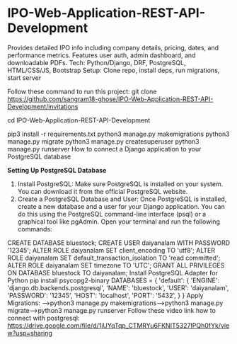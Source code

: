 # IPO-Web-Application-REST-API-Development
Provides detailed IPO info including company details, pricing, dates, and performance metrics. Features user auth, admin dashboard, and downloadable PDFs. 
Tech: Python/Django, DRF, PostgreSQL, HTML/CSS/JS, Bootstrap 
Setup: Clone repo, install deps, run migrations, start server

Follow these command to run this project:
 git clone 
https://github.com/sangram18-ghose/IPO-Web-Application-REST-API-Development/invitations

cd  IPO-Web-Application-REST-API-Development

 pip3 install -r requirements.txt python3 manage.py makemigrations python3 manage.py migrate python3
 manage.py createsuperuser python3 manage.py runserver
 How to connect a Django application to your PostgreSQL database

 **Setting Up PostgreSQL Database**
 
  1. Install PostgreSQL:
 Make sure PostgreSQL is installed on your system. You can download it from the official PostgreSQL
 website.
 2. Create a PostgreSQL Database and User:
 Once PostgreSQL is installed, create a new database and a user for your Django application. You can do
 this using the PostgreSQL command-line interface (psql) or a graphical tool like pgAdmin.
 Open your terminal and run the following commands:

 CREATE DATABASE bluestock; CREATE USER daiyanalam WITH PASSWORD '12345'; ALTER ROLE daiyanalam
 SET client_encoding TO 'utf8'; ALTER ROLE daiyanalam SET default_transaction_isolation TO 'read committed';
 ALTER ROLE daiyanalam SET timezone TO 'UTC'; GRANT ALL PRIVILEGES ON DATABASE bluestock TO
 daiyanalam;
 Install PostgreSQL Adapter for Python
 pip install psycopg2-binary
 DATABASES = { 'default': { 'ENGINE': 'django.db.backends.postgresql', 'NAME': 'bluestock', 'USER':
 'daiyanalam', 'PASSWORD': '12345', 'HOST': 'localhost', 'PORT': '5432', } }
 Apply Migrations: -->python3 manage.py makemigrations-->python3 manage.py migrate-->python3 manage.py runserver
 Follow these video link how to connect with postgresql:
 https://drive.google.com/file/d/1jUYqTqp_CTMRYu6FKNIT5327IPQh0fYk/view?usp=sharing
